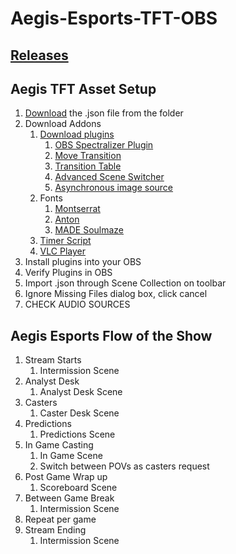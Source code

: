 # Aegis-Esports-TFT-OBS

## [Releases](https://github.com/hivar94/AegisEsports/releases)

## Aegis TFT Asset Setup

1. [Download](https://raw.githubusercontent.com/hivar94/AegisEsports/main/TFT/AegisTFT.json) the .json file from the folder
2. Download Addons
	1. [Download plugins](https://tools.aegisesports.gg/assets/Aegis-OBS-Plugins.zip)
		1. [OBS Spectralizer Plugin](https://github.com/univrsal/spectralizer/releases)
		2. [Move Transition](https://obsproject.com/forum/resources/move-transition.913/)
		3. [Transition Table](https://obsproject.com/forum/resources/transition-table.1174/)
		4. [Advanced Scene Switcher](https://obsproject.com/forum/resources/advanced-scene-switcher.395/)
		5. [Asynchronous image source](https://obsproject.com/forum/resources/xobsasyncimagesource-asynchronous-image-source.1681/)
	2. Fonts
		1. [Montserrat](https://fonts.google.com/specimen/Montserrat)
		2. [Anton](https://fonts.google.com/specimen/Anton)
		3. [MADE Soulmaze](https://www.dafont.com/made-soulmaze.font)
	3. [Timer Script](https://tools.aegisesports.gg/assets/countdownadaptivetime.lua)
	4. [VLC Player](https://www.videolan.org/vlc/download-windows.html)
3. Install plugins into your OBS
4. Verify Plugins in OBS
5. Import .json through Scene Collection on toolbar
6. Ignore Missing Files dialog box, click cancel
7. CHECK AUDIO SOURCES


## Aegis Esports Flow of the Show

1. Stream Starts
	1. Intermission Scene
2. Analyst Desk	
	1. Analyst Desk	Scene
3. Casters
	1. Caster Desk Scene
4. Predictions
	1. Predictions Scene
5. In Game Casting
	1. In Game Scene
	2. Switch between POVs as casters request
6. Post Game Wrap up
	1. Scoreboard Scene
7. Between Game Break
	1. Intermission Scene
8. Repeat per game
9. Stream Ending
	1. Intermission Scene
